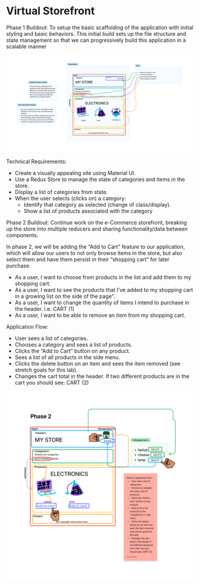 # Virtual Storefront

Phase 1 Buildout: To setup the basic scaffolding of the application with initial styling and basic behaviors. This initial build sets up the file structure and state management so that we can progressively build this application in a scalable manner

![Whiteboard for Phase 1](./Storefront.png)

Technical Requirements:

- Create a visually appealing site using Material UI.
- Use a Redux Store to manage the state of categories and items in the store.
- Display a list of categories from state.
- When the user selects (clicks on) a category:
  - Identify that category as selected (change of class/display).
  - Show a list of products associated with the category
  
Phase 2 Buildout: Continue work on the e-Commerce storefront, breaking up the store into multiple reducers and sharing functionality/data between components.

In phase 2, we will be adding the “Add to Cart” feature to our application, which will allow our users to not only browse items in the store, but also select them and have them persist in their “shopping cart” for later purchase.

- As a user, I want to choose from products in the list and add them to my shopping cart.
- As a user, I want to see the products that I’ve added to my shopping cart in a growing list on the side of the page”.
- As a user, I want to change the quantity of items I intend to purchase in the header. i.e. CART (1)
- As a user, I want to be able to remove an item from my shopping cart.

Application Flow:

- User sees a list of categories.
- Chooses a category and sees a list of products.
- Clicks the “Add to Cart” button on any product.
- Sees a list of all products in the <SimpleCart /> side menu.
- Clicks the delete button on an item and sees the item removed (see stretch goals for this lab).
- Changes the cart total in the header. If two different products are in the cart you should see: CART (2)

![Whiteboard for Phase 2](./Storefront%20(1).png)
